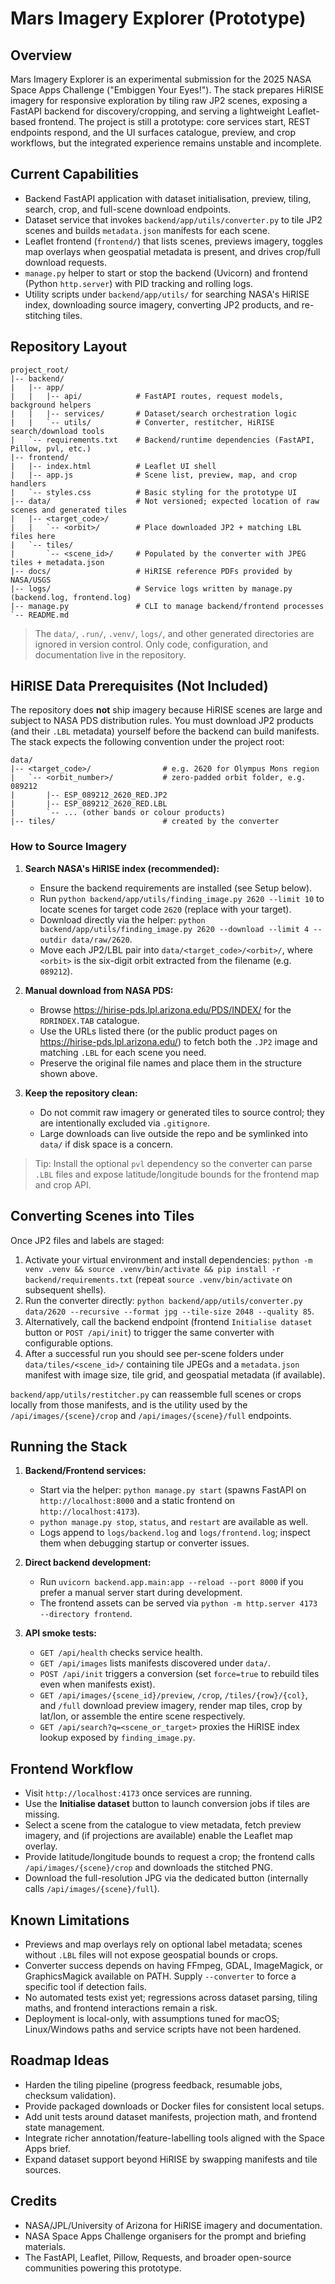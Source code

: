 # Mars Imagery Explorer (Prototype)

## Overview

Mars Imagery Explorer is an experimental submission for the 2025 NASA Space Apps Challenge ("Embiggen Your Eyes!"). The stack prepares HiRISE imagery for responsive exploration by tiling raw JP2 scenes, exposing a FastAPI backend for discovery/cropping, and serving a lightweight Leaflet-based frontend. The project is still a prototype: core services start, REST endpoints respond, and the UI surfaces catalogue, preview, and crop workflows, but the integrated experience remains unstable and incomplete.

## Current Capabilities

- Backend FastAPI application with dataset initialisation, preview, tiling, search, crop, and full-scene download endpoints.
- Dataset service that invokes `backend/app/utils/converter.py` to tile JP2 scenes and builds `metadata.json` manifests for each scene.
- Leaflet frontend (`frontend/`) that lists scenes, previews imagery, toggles map overlays when geospatial metadata is present, and drives crop/full download requests.
- `manage.py` helper to start or stop the backend (Uvicorn) and frontend (Python `http.server`) with PID tracking and rolling logs.
- Utility scripts under `backend/app/utils/` for searching NASA's HiRISE index, downloading source imagery, converting JP2 products, and re-stitching tiles.

## Repository Layout

```
project_root/
|-- backend/
|   |-- app/
|   |   |-- api/            # FastAPI routes, request models, background helpers
|   |   |-- services/       # Dataset/search orchestration logic
|   |   `-- utils/          # Converter, restitcher, HiRISE search/download tools
|   `-- requirements.txt    # Backend/runtime dependencies (FastAPI, Pillow, pvl, etc.)
|-- frontend/
|   |-- index.html          # Leaflet UI shell
|   |-- app.js              # Scene list, preview, map, and crop handlers
|   `-- styles.css          # Basic styling for the prototype UI
|-- data/                   # Not versioned; expected location of raw scenes and generated tiles
|   |-- <target_code>/
|   |   `-- <orbit>/        # Place downloaded JP2 + matching LBL files here
|   `-- tiles/
|       `-- <scene_id>/     # Populated by the converter with JPEG tiles + metadata.json
|-- docs/                   # HiRISE reference PDFs provided by NASA/USGS
|-- logs/                   # Service logs written by manage.py (backend.log, frontend.log)
|-- manage.py               # CLI to manage backend/frontend processes
`-- README.md
```

> The `data/`, `.run/`, `.venv/`, `logs/`, and other generated directories are ignored in version control. Only code, configuration, and documentation live in the repository.

## HiRISE Data Prerequisites (Not Included)

The repository does **not** ship imagery because HiRISE scenes are large and subject to NASA PDS distribution rules. You must download JP2 products (and their `.LBL` metadata) yourself before the backend can build manifests. The stack expects the following convention under the project root:

```
data/
|-- <target_code>/                # e.g. 2620 for Olympus Mons region
|   `-- <orbit_number>/           # zero-padded orbit folder, e.g. 089212
|       |-- ESP_089212_2620_RED.JP2
|       |-- ESP_089212_2620_RED.LBL
|       `-- ... (other bands or colour products)
|-- tiles/                        # created by the converter
```

### How to Source Imagery

1. **Search NASA's HiRISE index (recommended):**
   - Ensure the backend requirements are installed (see Setup below).
   - Run `python backend/app/utils/finding_image.py 2620 --limit 10` to locate scenes for target code `2620` (replace with your target).
   - Download directly via the helper: `python backend/app/utils/finding_image.py 2620 --download --limit 4 --outdir data/raw/2620`.
   - Move each JP2/LBL pair into `data/<target_code>/<orbit>/`, where `<orbit>` is the six-digit orbit extracted from the filename (e.g. `089212`).

2. **Manual download from NASA PDS:**
   - Browse https://hirise-pds.lpl.arizona.edu/PDS/INDEX/ for the `RDRINDEX.TAB` catalogue.
   - Use the URLs listed there (or the public product pages on https://hirise-pds.lpl.arizona.edu/) to fetch both the `.JP2` image and matching `.LBL` for each scene you need.
   - Preserve the original file names and place them in the structure shown above.

3. **Keep the repository clean:**
   - Do not commit raw imagery or generated tiles to source control; they are intentionally excluded via `.gitignore`.
   - Large downloads can live outside the repo and be symlinked into `data/` if disk space is a concern.

> Tip: Install the optional `pvl` dependency so the converter can parse `.LBL` files and expose latitude/longitude bounds for the frontend map and crop API.

## Converting Scenes into Tiles

Once JP2 files and labels are staged:

1. Activate your virtual environment and install dependencies: `python -m venv .venv && source .venv/bin/activate && pip install -r backend/requirements.txt` (repeat `source .venv/bin/activate` on subsequent shells).
2. Run the converter directly: `python backend/app/utils/converter.py data/2620 --recursive --format jpg --tile-size 2048 --quality 85`.
3. Alternatively, call the backend endpoint (frontend `Initialise dataset` button or `POST /api/init`) to trigger the same converter with configurable options.
4. After a successful run you should see per-scene folders under `data/tiles/<scene_id>/` containing tile JPEGs and a `metadata.json` manifest with image size, tile grid, and geospatial metadata (if available).

`backend/app/utils/restitcher.py` can reassemble full scenes or crops locally from those manifests, and is the utility used by the `/api/images/{scene}/crop` and `/api/images/{scene}/full` endpoints.

## Running the Stack

1. **Backend/Frontend services:**
   - Start via the helper: `python manage.py start` (spawns FastAPI on `http://localhost:8000` and a static frontend on `http://localhost:4173`).
   - `python manage.py stop`, `status`, and `restart` are available as well.
   - Logs append to `logs/backend.log` and `logs/frontend.log`; inspect them when debugging startup or converter issues.

2. **Direct backend development:**
   - Run `uvicorn backend.app.main:app --reload --port 8000` if you prefer a manual server start during development.
   - The frontend assets can be served via `python -m http.server 4173 --directory frontend`.

3. **API smoke tests:**
   - `GET /api/health` checks service health.
   - `GET /api/images` lists manifests discovered under `data/`.
   - `POST /api/init` triggers a conversion (set `force=true` to rebuild tiles even when manifests exist).
   - `GET /api/images/{scene_id}/preview`, `/crop`, `/tiles/{row}/{col}`, and `/full` download preview imagery, render map tiles, crop by lat/lon, or assemble the entire scene respectively.
   - `GET /api/search?q=<scene_or_target>` proxies the HiRISE index lookup exposed by `finding_image.py`.

## Frontend Workflow

- Visit `http://localhost:4173` once services are running.
- Use the **Initialise dataset** button to launch conversion jobs if tiles are missing.
- Select a scene from the catalogue to view metadata, fetch preview imagery, and (if projections are available) enable the Leaflet map overlay.
- Provide latitude/longitude bounds to request a crop; the frontend calls `/api/images/{scene}/crop` and downloads the stitched PNG.
- Download the full-resolution JPG via the dedicated button (internally calls `/api/images/{scene}/full`).

## Known Limitations

- Previews and map overlays rely on optional label metadata; scenes without `.LBL` files will not expose geospatial bounds or crops.
- Converter success depends on having FFmpeg, GDAL, ImageMagick, or GraphicsMagick available on PATH. Supply `--converter` to force a specific tool if detection fails.
- No automated tests exist yet; regressions across dataset parsing, tiling maths, and frontend interactions remain a risk.
- Deployment is local-only, with assumptions tuned for macOS; Linux/Windows paths and service scripts have not been hardened.

## Roadmap Ideas

- Harden the tiling pipeline (progress feedback, resumable jobs, checksum validation).
- Provide packaged downloads or Docker files for consistent local setups.
- Add unit tests around dataset manifests, projection math, and frontend state management.
- Integrate richer annotation/feature-labelling tools aligned with the Space Apps brief.
- Expand dataset support beyond HiRISE by swapping manifests and tile sources.

## Credits

- NASA/JPL/University of Arizona for HiRISE imagery and documentation.
- NASA Space Apps Challenge organisers for the prompt and briefing materials.
- The FastAPI, Leaflet, Pillow, Requests, and broader open-source communities powering this prototype.
